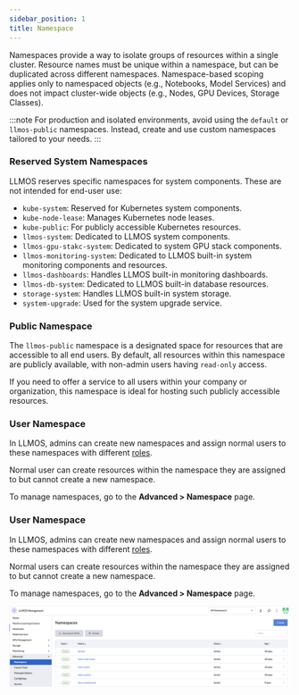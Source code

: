 ```yaml
---
sidebar_position: 1
title: Namespace
---
```


Namespaces provide a way to isolate groups of resources within a single cluster. Resource names must be unique within a namespace, but can be duplicated across different namespaces. Namespace-based scoping applies only to namespaced objects (e.g., Notebooks, Model Services) and does not impact cluster-wide objects (e.g., Nodes, GPU Devices, Storage Classes).

:::note
For production and isolated environments, avoid using the `default` or `llmos-public` namespaces. Instead, create and use custom namespaces tailored to your needs.
:::

### Reserved System Namespaces

LLMOS reserves specific namespaces for system components. These are not intended for end-user use:

- `kube-system`: Reserved for Kubernetes system components.
- `kube-node-lease`: Manages Kubernetes node leases.
- `kube-public`: For publicly accessible Kubernetes resources.
- `llmos-system`: Dedicated to LLMOS system components.
- `llmos-gpu-stakc-system`: Dedicated to system GPU stack components.
- `llmos-monitoring-system`: Dedicated to LLMOS built-in system monitoring components and resources.
- `llmos-dashboards`: Handles LLMOS built-in monitoring dashboards.
- `llmos-db-system`: Dedicated to LLMOS built-in database resources.
- `storage-system`: Handles LLMOS built-in system storage.
- `system-upgrade`: Used for the system upgrade service.


### Public Namespace

The `llmos-public` namespace is a designated space for resources that are accessible to all end users. By default, all resources within this namespace are publicly available, with non-admin users having `read-only` access.

If you need to offer a service to all users within your company or organization, this namespace is ideal for hosting such publicly accessible resources.

### User Namespace

In LLMOS, admins can create new namespaces and assign normal users to these namespaces with different [roles](../../user_and_auth/role-template#namespace-roles).

Normal user can create resources within the namespace they are assigned to but cannot create a new namespace.

To manage namespaces, go to the **Advanced > Namespace** page.


### User Namespace

In LLMOS, admins can create new namespaces and assign normal users to these namespaces with different [roles](../../user_and_auth/role-template#namespace-roles).

Normal users can create resources within the namespace they are assigned to but cannot create a new namespace.

To manage namespaces, go to the **Advanced > Namespace** page.

![user-namespaces](/img/docs/user-namespaces.png)